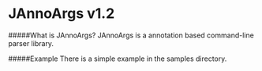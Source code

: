 JAnnoArgs v1.2
====================

#####What is JAnnoArgs?
JAnnoArgs is a annotation based command-line parser library.

#####Example
There is a simple example in the samples directory.
